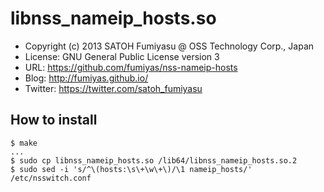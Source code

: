 libnss_nameip_hosts.so
======================================================================

  * Copyright (c) 2013 SATOH Fumiyasu @ OSS Technology Corp., Japan
  * License: GNU General Public License version 3
  * URL: <https://github.com/fumiyas/nss-nameip-hosts>
  * Blog: <http://fumiyas.github.io/>
  * Twitter: <https://twitter.com/satoh_fumiyasu>

How to install
----------------------------------------------------------------------

```
$ make
...
$ sudo cp libnss_nameip_hosts.so /lib64/libnss_nameip_hosts.so.2
$ sudo sed -i 's/^\(hosts:\s\+\w\+\)/\1 nameip_hosts/' /etc/nsswitch.conf
```

